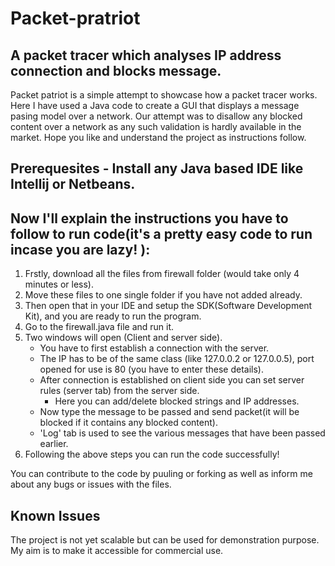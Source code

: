 # Packet-pratriot
## A packet tracer which analyses IP address connection and blocks message.

Packet patriot is a simple attempt to showcase how a packet tracer works. Here I have used a Java code to create a GUI that displays a message pasing model over a network. Our attempt was to disallow any blocked content over a network as any such validation is hardly available in the market. Hope you like and understand the project as instructions follow.

## Prerequesites - Install any Java based IDE like Intellij or Netbeans.

## Now I'll explain the instructions you have to follow to run code(it's a pretty easy code to run incase you are lazy! ):

1. Frstly, download all the files from firewall folder (would take only 4 minutes or less).
2. Move these files to one single folder if you have not added already.
3. Then open that in your IDE and setup the SDK(Software Development Kit), and you are ready to run the program.
4. Go to the firewall.java file and run it.
5. Two windows will open (Client and server side).
   - You have to first establish a connection with the server.
   - The IP has to be of the same class (like 127.0.0.2 or 127.0.0.5), port opened for use is 80 (you have to enter these details).
   - After connection is established on client side you can set server rules (server tab) from the server side.
     - Here you can add/delete blocked strings and IP addresses.
   - Now type the message to be passed and send packet(it will be blocked if it contains any blocked content).
   - 'Log' tab is used to see the various messages that have been passed earlier.
6. Following the above steps you can run the code successfully!

You can contribute to the code by puuling or forking as well as inform me about any bugs or issues with the files.

## Known Issues
The project is not yet scalable but can be used for demonstration purpose. My aim is to make it accessible for commercial use. 
